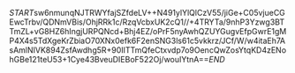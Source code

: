 $START$sw6nmunqNJTRWYfajSZfdeLV++N491ylYlQlCzV55/jiGe+C05vjueCGEwcTrbv/QDNmVBis/OhjRRk1c/RzqVcbxUK2cQ1//+4TRYTa/9nhP3Yzwg3BTTmZL+vG8HZ6hIngjURPQNcd+Bhj4EZ/oPrF5nyAwhQZUYGugvEfpGwrE1gMP4X4s5TdXgeKrZbiaO70XNx0efk6F2enSNG3ls61c5vkkrz/JCf/W/w4itaEh7AsAmlNIVK894ZsfAwdhg5R+90IITTmQfeCtxvdp7o9OencQwZosYtqKD4zENohGBe121teU53+1Cye43BveuDIEBoF522Oj/wouIYtnA==$END$